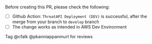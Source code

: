 Before creating this PR, please check the following:

* [ ] Github Action: `ThreatAPI Deployment (DEV)` is successful, after the merge from your branch to `develop` branch
* [ ] The change works as intended in AWS Dev Environment

Tag @cfalk @pkanniappanmurt for reviews
